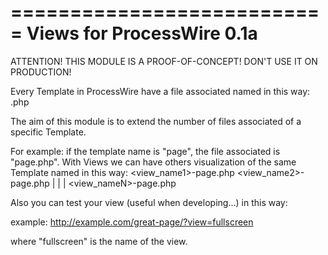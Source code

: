 ===========================
  Views for ProcessWire 0.1a
===========================

ATTENTION! THIS MODULE IS A PROOF-OF-CONCEPT!
DON'T USE IT ON PRODUCTION!

Every Template in ProcessWire have a file associated named in this way:
<templateName>.php
 
The aim of this module is to extend the number of files associated of
a specific Template.

For example: if the template name is "page", the file associated is "page.php".
With Views we can have others visualization of the same Template named in this way:
<view_name1>-page.php
<view_name2>-page.php
    |
    |
    |
<view_nameN>-page.php

Also you can test your view (useful when developing...) in this way:

example: http://example.com/great-page/?view=fullscreen

where "fullscreen" is the name of the view.
